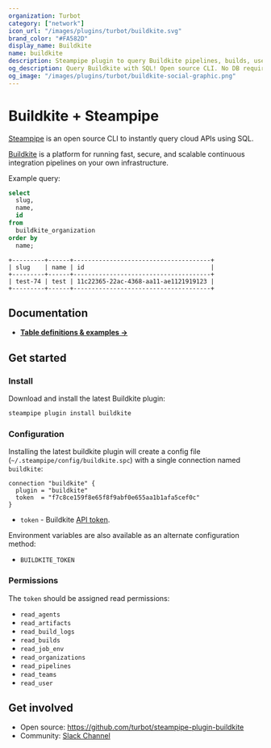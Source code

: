 ```yaml
---
organization: Turbot
category: ["network"]
icon_url: "/images/plugins/turbot/buildkite.svg"
brand_color: "#FA582D"
display_name: Buildkite
name: buildkite
description: Steampipe plugin to query Buildkite pipelines, builds, users and more.
og_description: Query Buildkite with SQL! Open source CLI. No DB required.
og_image: "/images/plugins/turbot/buildkite-social-graphic.png"
---
```


# Buildkite + Steampipe

[Steampipe](https://steampipe.io) is an open source CLI to instantly query cloud APIs using SQL.

[Buildkite](https://buildkite.com) is a platform for running fast, secure, and scalable continuous integration pipelines on your own infrastructure.

Example query:
```sql
select
  slug,
  name,
  id
from
  buildkite_organization
order by
  name;
```

```
+---------+------+--------------------------------------+
| slug    | name | id                                   |
+---------+------+--------------------------------------+
| test-74 | test | 11c22365-22ac-4368-aa11-ae1121919123 |
+---------+------+--------------------------------------+
```

## Documentation

- **[Table definitions & examples →](/plugins/turbot/buildkite/tables)**

## Get started

### Install

Download and install the latest Buildkite plugin:

```bash
steampipe plugin install buildkite
```

### Configuration

Installing the latest buildkite plugin will create a config file (`~/.steampipe/config/buildkite.spc`) with a single connection named `buildkite`:

```hcl
connection "buildkite" {
  plugin = "buildkite"
  token  = "f7c8ce159f8e65f8f9abf0e655aa1b1afa5cef0c"
}
```

* `token` - Buildkite [API token](https://buildkite.com/docs/apis/managing-api-tokens).

Environment variables are also available as an alternate configuration method:
* `BUILDKITE_TOKEN`

### Permissions

The `token` should be assigned read permissions:
- `read_agents`
- `read_artifacts`
- `read_build_logs`
- `read_builds`
- `read_job_env`
- `read_organizations`
- `read_pipelines`
- `read_teams`
- `read_user`

## Get involved

* Open source: https://github.com/turbot/steampipe-plugin-buildkite
* Community: [Slack Channel](https://steampipe.io/community/join)
